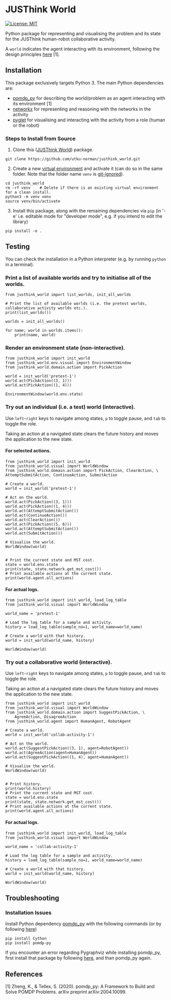 # JUSThink World

[![License: MIT](https://img.shields.io/badge/License-MIT-yellow.svg)](https://opensource.org/licenses/MIT)

Python package for representing and visualising the problem and its state for the JUSThink human-robot collaborative activity.

A `world` indicates the agent interacting with its environment, following the design principles [here](https://h2r.github.io/pomdp-py/html/design_principles.html) [1].

## Installation

This package exclusively targets Python 3. 
The main Python dependencies are:

* [pomdp_py](https://h2r.github.io/pomdp-py/html/) for describing the world/problem as an agent interacting with its environment [1]
* [networkx](https://networkx.org/) for representing and reasoning with the networks in the activity
* [pyglet](https://pyglet.readthedocs.io/en/latest/) for visualising and interacting with the activity from a role (human or the robot)

### Steps to Install from Source

1) Clone this ([JUSThink World](https://github.com/utku-norman/justhink_world)) package.
```
git clone https://github.com/utku-norman/justhink_world.git
```

2) Create a new [virtual environment](https://docs.python.org/3/tutorial/venv.html) and activate it (can do so in the same folder. Note that the folder name `venv` is [git-ignored](https://git-scm.com/docs/gitignore)).
```
cd justhink_world
rm -rf venv    # Delete if there is an existing virtual environment for a clean install.
python3 -m venv venv
source venv/bin/activate
```

3) Install this package, along with the remaining dependencies via `pip` (in '-e' i.e. editable mode for "developer mode", e.g. if you intend to edit the library)
```
pip install -e .
```


## Testing

You can check the installation in a Python interpreter (e.g. by running `python` in a terminal).

### Print a list of available worlds and try to initialise all of the worlds.
```
from justhink_world import list_worlds, init_all_worlds

# Print the list of available worlds (i.e. the pretest worlds, collaborative activity worlds etc.).
print(list_worlds())

worlds = init_all_worlds()

for name, world in worlds.items():
    print(name, world)
```


### Render an environment state (non-interactive).

```
from justhink_world import init_world
from justhink_world.env.visual import EnvironmentWindow
from justhink_world.domain.action import PickAction

world = init_world('pretest-1')
world.act(PickAction((3, 1)))
world.act(PickAction((1, 4)))

EnvironmentWindow(world.env.state)
```


### Try out an individual (i.e. a test) world (interactive).
Use `left`-`right` keys to navigate among states, `p` to toggle pause, and `tab` to toggle the role.

Taking an action at a navigated state clears the future history and moves the application to the new state.

#### For selected actions.
```
from justhink_world import init_world
from justhink_world.visual import WorldWindow
from justhink_world.domain.action import PickAction, ClearAction, \
AttemptSubmitAction, ContinueAction, SubmitAction

# Create a world.
world = init_world('pretest-1')

# Act on the world.
world.act(PickAction((3, 1)))
world.act(PickAction((1, 4)))
world.act(AttemptSubmitAction())
world.act(ContinueAction())
world.act(ClearAction())
world.act(PickAction((5, 6)))
world.act(AttemptSubmitAction())
world.act(SubmitAction())

# Visualise the world.
WorldWindow(world)


# Print the current state and MST cost.
state = world.env.state
print(state, state.network.get_mst_cost())
# Print available actions at the current state.
print(world.agent.all_actions)
```

#### For actual logs.
```
from justhink_world import init_world, load_log_table
from justhink_world.visual import WorldWindow

world_name = 'pretest-1'

# Load the log table for a sample and activity.
history = load_log_table(sample_no=1, world_name=world_name)

# Create a world with that history.
world = init_world(world_name, history)

WorldWindow(world)
```


### Try out a collaborative world (interactive).
Use `left`-`right` keys to navigate among states, `p` to toggle pause, and `tab` to toggle the role.

Taking an action at a navigated state clears the future history and moves the application to the new state.

```
from justhink_world import init_world
from justhink_world.visual import WorldWindow
from justhink_world.domain.action import SuggestPickAction, \
	AgreeAction, DisagreeAction
from justhink_world.agent import HumanAgent, RobotAgent

# Create a world.
world = init_world('collab-activity-1')

# Act on the world.
world.act(SuggestPickAction((3, 1), agent=RobotAgent))
world.act(AgreeAction(agent=HumanAgent))
world.act(SuggestPickAction((1, 4), agent=HumanAgent))

# Visualise the world.
WorldWindow(world)


# Print history.
print(world.history)
# Print the current state and MST cost.
state = world.env.state
print(state, state.network.get_mst_cost())
# Print available actions at the current state.
print(world.agent.all_actions)
```

#### For actual logs.
```
from justhink_world import init_world, load_log_table
from justhink_world.visual import WorldWindow

world_name = 'collab-activity-1'

# Load the log table for a sample and activity.
history = load_log_table(sample_no=1, world_name=world_name)

# Create a world with that history.
world = init_world(world_name, history)

WorldWindow(world)
```



## Troubleshooting

### Installation Issues

Install Python dependency [pomdp_py](https://h2r.github.io/pomdp-py/html/) with the following commands (or by following [here](https://h2r.github.io/pomdp-py/html/installation.html))
```
pip install Cython
pip install pomdp-py
```
If you encounter an error regarding Pygraphviz while installing pomdp_py, first install that package by following [here](https://pygraphviz.github.io/documentation/stable/install.html), and than pomdp_py again.



## References <a name="references"></a>

[1] Zheng, K., & Tellex, S. (2020). pomdp_py: A Framework to Build and Solve POMDP Problems. arXiv preprint arXiv:2004.10099.
